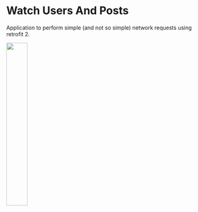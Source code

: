 # Watch Users And Posts
Application to perform simple (and not so simple) network requests using retrofit 2.

<img width="33%" src="https://user-images.githubusercontent.com/30532666/73616554-8229e100-461d-11ea-8aac-c8cdfb5441db.gif"/>
